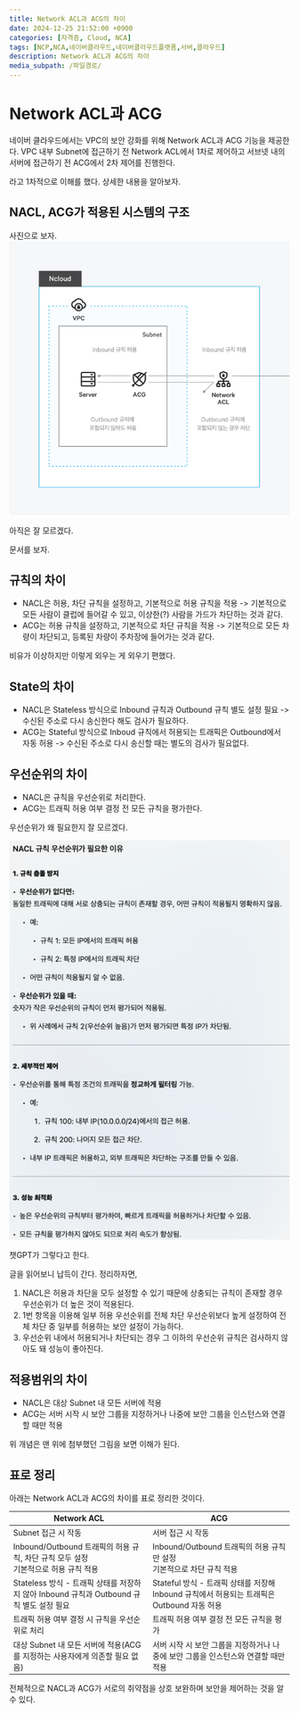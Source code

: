 ```yaml
---
title: Network ACL과 ACG의 차이
date: 2024-12-25 21:52:00 +0900
categories: [자격증, Cloud, NCA]
tags: [NCP,NCA,네이버클라우드,네이버클라우드플랫폼,서버,클라우드]
description: Network ACL과 ACG의 차이
media_subpath: /파일경로/
---
```


# Network ACL과 ACG

네이버 클라우드에서는 VPC의 보안 강화를 위해 Network ACL과 ACG 기능을 제공한다.
VPC 내부 Subnet에 접근하기 전 Network ACL에서 1차로 제어하고
서브넷 내의 서버에 접근하기 전 ACG에서 2차 제어를 진행한다.

라고 1차적으로 이해를 했다. 상세한 내용을 알아보자.

## NACL, ACG가 적용된 시스템의 구조
사진으로 보자.
![img.png](../assets/NACL_ACG_img/NACL_ACG_structure.png)

아직은 잘 모르겠다.

문서를 보자.

## 규칙의 차이
- NACL은 허용, 차단 규칙을 설정하고, 기본적으로 허용 규칙을 적용 -> 기본적으로 모든 사람이 클럽에 들어갈 수 있고, 이상한(?) 사람을 가드가 차단하는 것과 같다.
- ACG는 허용 규칙을 설정하고, 기본적으로 차단 규칙을 적용 -> 기본적으로 모든 차량이 차단되고, 등록된 차량이 주차장에 들어가는 것과 같다.

비유가 이상하지만 이렇게 외우는 게 외우기 편했다.

## State의 차이
- NACL은 Stateless 방식으로 Inbound 규칙과 Outbound 규칙 별도 설정 필요 -> 수신된 주소로 다시 송신한다 해도 검사가 필요하다.
- ACG는 Stateful 방식으로 Inboud 규칙에서 허용되는 트래픽은 Outbound에서 자동 허용 -> 수신된 주소로 다시 송신할 때는 별도의 검사가 필요없다.

## 우선순위의 차이
- NACL은 규칙을 우선순위로 처리한다.
- ACG는 트래픽 허용 여부 결정 전 모든 규칙을 평가한다.

우선순위가 왜 필요한지 잘 모르겠다.

![img.png](../assets/NACL_ACG_img/NACL_priority_reason.png)

챗GPT가 그렇다고 한다.

글을 읽어보니 납득이 간다. 정리하자면,
1. NACL은 허용과 차단을 모두 설정할 수 있기 때문에 상충되는 규칙이 존재할 경우 우선순위가 더 높은 것이 적용된다.
2. 1번 항목을 이용해 일부 허용 우선순위를 전체 차단 우선순위보다 높게 설정하여 전체 차단 중 일부를 허용하는 보안 설정이 가능하다.
3. 우선순위 내에서 허용되거나 차단되는 경우 그 이하의 우선순위 규칙은 검사하지 않아도 돼 성능이 좋아진다.

## 적용범위의 차이
- NACL은 대상 Subnet 내 모든 서버에 적용
- ACG는 서버 시작 시 보안 그룹을 지정하거나 나중에 보안 그룹을 인스턴스와 연결할 때만 적용

위 개념은 맨 위에 첨부했던 그림을 보면 이해가 된다.

## 표로 정리

아래는 Network ACL과 ACG의 차이를 표로 정리한 것이다.

|Network ACL|ACG|
|------|---|
|Subnet 접근 시 작동|서버 접근 시 작동|
|Inbound/Outbound 트래픽의 허용 규칙, 차단 규칙 모두 설정<br/>기본적으로 허용 규칙 적용|Inbound/Outbound 트래픽의 허용 규칙만 설정<br/>기본적으로 차단 규칙 적용|
|Stateless 방식 - 트래픽 상태를 저장하지 않아 Inbound 규칙과 Outbound 규칙 별도 설정 필요|Stateful 방식 - 트래픽 상태를 저장해 Inbound 규칙에서 허용되는 트래픽은 Outbound 자동 허용|
|트래픽 허용 여부 결정 시 규칙을 우선순위로 처리| 트래픽 허용 여부 결정 전 모든 규칙을 평가|
|대상 Subnet 내 모든 서버에 적용(ACG를 지정하는 사용자에게 의존할 필요 없음)|서버 시작 시 보안 그룹을 지정하거나 나중에 보안 그룹을 인스턴스와 연결할 때만 적용|

전체적으로 NACL과 ACG가 서로의 취약점을 상호 보완하며 보안을 제어하는 것을 알 수 있다.


